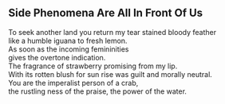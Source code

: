 Side Phenomena Are All In Front Of Us
-------------------------------------
To seek another land you return my tear stained bloody feather  
like a humble iguana to fresh lemon.  
As soon as the incoming femininities  
gives the overtone indication.  
The fragrance of strawberry promising from my lip.  
With its rotten blush for sun rise was guilt and morally neutral.  
You are the imperalist person of a crab,  
the rustling ness of the praise, the power of the water.  
